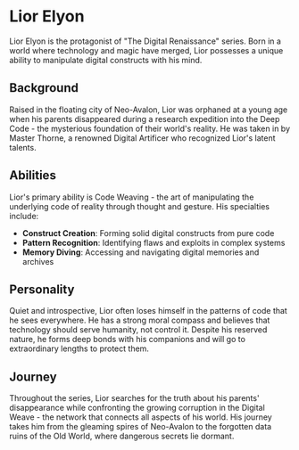 # Lior Elyon

Lior Elyon is the protagonist of "The Digital Renaissance" series. Born in a world where technology and magic have merged, Lior possesses a unique ability to manipulate digital constructs with his mind.

## Background

Raised in the floating city of Neo-Avalon, Lior was orphaned at a young age when his parents disappeared during a research expedition into the Deep Code - the mysterious foundation of their world's reality. He was taken in by Master Thorne, a renowned Digital Artificer who recognized Lior's latent talents.

## Abilities

Lior's primary ability is Code Weaving - the art of manipulating the underlying code of reality through thought and gesture. His specialties include:

- **Construct Creation**: Forming solid digital constructs from pure code
- **Pattern Recognition**: Identifying flaws and exploits in complex systems
- **Memory Diving**: Accessing and navigating digital memories and archives

## Personality

Quiet and introspective, Lior often loses himself in the patterns of code that he sees everywhere. He has a strong moral compass and believes that technology should serve humanity, not control it. Despite his reserved nature, he forms deep bonds with his companions and will go to extraordinary lengths to protect them.

## Journey

Throughout the series, Lior searches for the truth about his parents' disappearance while confronting the growing corruption in the Digital Weave - the network that connects all aspects of his world. His journey takes him from the gleaming spires of Neo-Avalon to the forgotten data ruins of the Old World, where dangerous secrets lie dormant.

